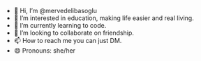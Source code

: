 - 👋 Hi, I’m @mervedelibasoglu
- 👀 I’m interested in education, making life easier and real living.
- 🌱 I’m currently learning to code.
- 💞️ I’m looking to collaborate on friendship.
- 📫 How to reach me you can just DM.
- 😄 Pronouns: she/her

<!---
mervedelibasoglu/mervedelibasoglu is a ✨ special ✨ repository because its `README.md` (this file) appears on your GitHub profile.
You can click the Preview link to take a look at your changes.
--->
